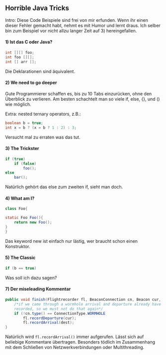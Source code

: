 ## Horrible Java Tricks

Intro: Diese Code Beispiele sind frei von mir erfunden. Wenn ihr einen dieser Fehler gemacht habt, nehmt es mit Humor und lernt draus. Ich selber bin zum Beispiel vor nicht allzu langer Zeit auf 3) hereingefallen.

#### 1) Ist das C oder Java?

```Java
int [][] foo;
int foo [][];
int [] arr [];
```

Die Deklarationen sind äquivalent.

#### 2) We need to go deeper

Gute Programmierer schaffen es, bis zu 10 Tabs einzurücken, ohne den Überblick zu verlieren. 
Am besten schachtelt man so viele if, else, {}, und () wie möglich.

Extra: nested ternary operators, z.B.:

```java
boolean b = true;
int x = b ? (x = b ? 1 : 2) : 3;
```

Versucht mal zu erraten was das tut.

#### 3) The Trickster

```Java
if (true)
    if (false)
        foo();
else
    bar();
```

Natürlich gehört das else zum zweiten if, sieht man doch.

#### 4) What am I?

```Java
class Foo{

static Foo Foo(){
    return new Foo();
}
}
```

Das keyword new ist einfach nur lästig, wer braucht schon einen Konstruktor.

#### 5) The Classic

```java
if (b == true)
```

Was soll ich dazu sagen?

#### 7) Der miseleading Kommentar

```Java
public void finish(Flightrecorder fl, BeaconConnection cn, Beacon cur, Beacon dest){
    /*if we came through a wormhole arrival and departure already have been 
    recorded, so we must not do that again*/
    if (!cn.type() == ConnectionType.WORMHOLE
    	fl.recordDeparture(cur);
    	fl.recordArrival(dest);
}

```

Natürlich wird `fl.recordArrival()` immer aufgerufen. Lässt sich auf beliebige Kommentare übertragen. Besonders tödlich im Zusammenhang mit dem Schließen von Netzwerkverbindungen oder Multithreading.
